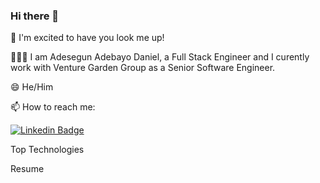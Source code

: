 ### Hi there 👋

🚀 I'm excited to have you look me up!

🧑🏾‍🦱 I am Adesegun Adebayo Daniel, a Full Stack Engineer and I curently work with Venture Garden Group as a Senior Software Engineer. 

😄 He/Him

📫 How to reach me:

 [![Linkedin Badge](https://img.shields.io/badge/-adesina-0e76a8?style=flat&labelColor=0e76a8&logo=linkedin&logoColor=white)](https://www.linkedin.com/in/adesegun-adebayo-9b122a7b/)




Top Technologies


Resume


